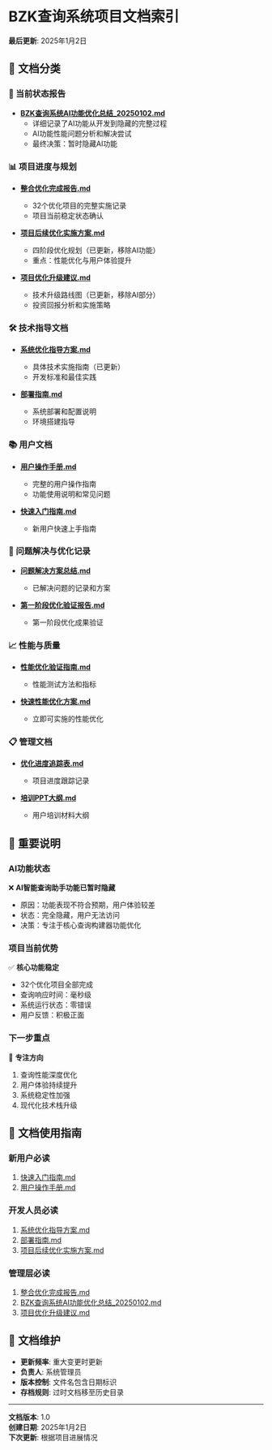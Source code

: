 ﻿# BZK查询系统项目文档索引

**最后更新**: 2025年1月2日

## 📂 文档分类

### 🎯 当前状态报告
- [**BZK查询系统AI功能优化总结_20250102.md**](./BZK查询系统AI功能优化总结_20250102.md)
  - 详细记录了AI功能从开发到隐藏的完整过程
  - AI功能性能问题分析和解决尝试
  - 最终决策：暂时隐藏AI功能

### 📊 项目进度与规划
- [**整合优化完成报告.md**](./整合优化完成报告.md)
  - 32个优化项目的完整实施记录
  - 项目当前稳定状态确认

- [**项目后续优化实施方案.md**](./项目后续优化实施方案.md)
  - 四阶段优化规划（已更新，移除AI功能）
  - 重点：性能优化与用户体验提升

- [**项目优化升级建议.md**](./项目优化升级建议.md)
  - 技术升级路线图（已更新，移除AI部分）
  - 投资回报分析和实施策略

### 🛠️ 技术指导文档
- [**系统优化指导方案.md**](./系统优化指导方案.md)
  - 具体技术实施指南（已更新）
  - 开发标准和最佳实践

- [**部署指南.md**](./部署指南.md)
  - 系统部署和配置说明
  - 环境搭建指导

### 📚 用户文档
- [**用户操作手册.md**](./用户操作手册.md)
  - 完整的用户操作指南
  - 功能使用说明和常见问题

- [**快速入门指南.md**](./快速入门指南.md)
  - 新用户快速上手指南

### 🔧 问题解决与优化记录
- [**问题解决方案总结.md**](./问题解决方案总结.md)
  - 已解决问题的记录和方案

- [**第一阶段优化验证报告.md**](./第一阶段优化验证报告.md)
  - 第一阶段优化成果验证

### 📈 性能与质量
- [**性能优化验证指南.md**](./性能优化验证指南.md)
  - 性能测试方法和指标

- [**快速性能优化方案.md**](./快速性能优化方案.md)
  - 立即可实施的性能优化

### 📋 管理文档
- [**优化进度追踪表.md**](./优化进度追踪表.md)
  - 项目进度跟踪记录

- [**培训PPT大纲.md**](./培训PPT大纲.md)
  - 用户培训材料大纲

## 🚨 重要说明

### AI功能状态
❌ **AI智能查询助手功能已暂时隐藏**
- 原因：功能表现不符合预期，用户体验较差
- 状态：完全隐藏，用户无法访问
- 决策：专注于核心查询构建器功能优化

### 项目当前优势
✅ **核心功能稳定**
- 32个优化项目全部完成
- 查询响应时间：毫秒级
- 系统运行状态：零错误
- 用户反馈：积极正面

### 下一步重点
🎯 **专注方向**
1. 查询性能深度优化
2. 用户体验持续提升
3. 系统稳定性加强
4. 现代化技术栈升级

## 📝 文档使用指南

### 新用户必读
1. [快速入门指南.md](./快速入门指南.md)
2. [用户操作手册.md](./用户操作手册.md)

### 开发人员必读
1. [系统优化指导方案.md](./系统优化指导方案.md)
2. [部署指南.md](./部署指南.md)
3. [项目后续优化实施方案.md](./项目后续优化实施方案.md)

### 管理层必读
1. [整合优化完成报告.md](./整合优化完成报告.md)
2. [BZK查询系统AI功能优化总结_20250102.md](./BZK查询系统AI功能优化总结_20250102.md)
3. [项目优化升级建议.md](./项目优化升级建议.md)

## 🔄 文档维护

- **更新频率**: 重大变更时更新
- **负责人**: 系统管理员
- **版本控制**: 文件名包含日期标识
- **存档规则**: 过时文档移至历史目录

---

**文档版本**: 1.0  
**创建日期**: 2025年1月2日  
**下次更新**: 根据项目进展情况 

